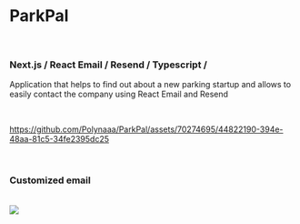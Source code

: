 <h1>ParkPal</h1>
<br>
<h3>Next.js / React Email / Resend / Typescript / </h3>
<p>Application that helps to find out about a new parking startup and allows to easily contact the company using React Email and Resend</p>
<br>

https://github.com/Polynaaa/ParkPal/assets/70274695/44822190-394e-48aa-81c5-34fe2395dc25

<br>
<h3>Customized email</h3>
<br>
<img src="https://github.com/Polynaaa/ParkPal/assets/70274695/785e2b97-84c1-494b-9962-87fbb2e63fc1" /img>


